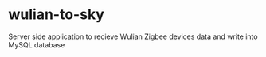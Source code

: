 # wulian-to-sky
Server side application to recieve Wulian Zigbee devices data and write into MySQL database 
